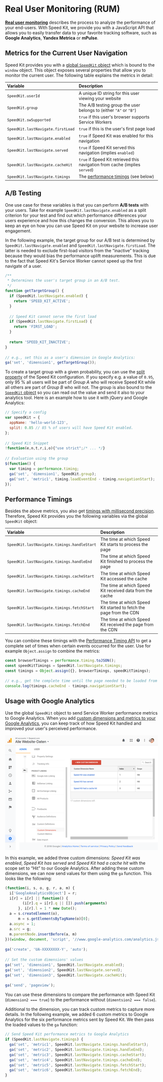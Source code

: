 Real User Monitoring (RUM)
==========================

**[Real user monitoring][1]** describes the process to analyze the performance
of your end-users.
With Speed Kit, we provide you with a JavaScript API that allows you to easily
transfer data to your favorite tracking software, such as **Google Analytics**,
**Yandex Metrica** or **mPulse**.


## Metrics for the Current User Navigation

Speed Kit provides you with a [global `SpeedKit` object][2] which is bound to
the `window` object.
This object exposes several properties that allow you to monitor the current
user.
The following table explains the metrics in detail:

| Variable                          | Description                                                                 |
|:----------------------------------|:----------------------------------------------------------------------------|
| `SpeedKit.userId`                 | A unique ID string for this user viewing your website                       |
| `SpeedKit.group`                  | The A/B testing group the user belongs to (either `"A"` or `"B"`)           |
| `SpeedKit.swSupported`            | `true` if this user's browser supports Service Workers                      |
| `SpeedKit.lastNavigate.firstLoad` | `true` if this is the user's first page load                                |
| `SpeedKit.lastNavigate.enabled`   | `true` if Speed Kit was enabled for this navigation                         |
| `SpeedKit.lastNavigate.served`    | `true` if Speed Kit served this navigation (implies `enabled`)              |
| `SpeedKit.lastNavigate.cacheHit`  | `true` if Speed Kit retrieved this navigation from cache (implies `served`) |
| `SpeedKit.lastNavigate.timings`   | The [performance timings](#performance-timings) (see below)                 |


## A/B Testing

One use case for these variables is that you can perform **A/B tests** with your users.
Take for example `SpeedKit.lastNavigate.enabled` as a split criterion for your 
test and find out which performance differences your users experience and how
this changes the conversion.
This allows you to keep an eye on how you can use Speed Kit on your website to
increase user engagement.

In the following example, the target group for our A/B test is determined by
`SpeedKit.lastNavigate.enabled` and `SpeedKit.lastNavigate.firstLoad`.
The latter is needed to exclude first-load visitors from the “inactive” tracking
because they would bias the performance uplift measurements.
This is due to the fact that Speed Kit's Service Worker cannot speed up the first
navigate of a user.

```js
/**
 * Determines the user's target group in an A/B test.
 */
function getTargetGroup() {
  if (SpeedKit.lastNavigate.enabled) {
    return 'SPEED_KIT_ACTIVE';
  }
  
  // Speed Kit cannot serve the first load
  if (SpeedKit.lastNavigate.firstLoad) {
    return 'FIRST_LOAD';  
  }
  
  return 'SPEED_KIT_INACTIVE';
}

// e.g., set this as a user's dimension in Google Analytics:
ga('set', 'dimension1', getTargetGroup());
```

To create a target group with a given probability, you can use the [split property][6]
of the Speed Kit configuration.
If you specify e.g. a value of `0.95`, only 95 % all users will be part of
_Group A_ who will receive Speed Kit while all others are part of _Group B_ who 
will not.
The group is also bound to the [`SpeedKit` object][2] so you can read out the
value and send it also to your analytics tool.
Here is an example how to use it with jQuery and Google Analytics:

```js
// Specify a config
var speedKit = {
  appName: 'hello-world-123',
  split: 0.85 // 85 % of users will have Speed Kit enabled. 
};

// Speed Kit Snippet
!function(e,n,t,r,i,o){"use strict";/* ... */}

// Evaluation using the group
$(function() {
  var timing = performance.timing;
  ga('set', 'dimension1', SpeedKit.group);
  ga('set', 'metric1', timing.loadEventEnd - timing.navigationStart);
});
```


## Performance Timings

Besides the above metrics, you also get [timings with millisecond precision][4].
Therefore, Speed Kit provides you the following variables via the global `SpeedKit` object:

| Variable                                    | Description                                                         |
|:--------------------------------------------|:--------------------------------------------------------------------|
| `SpeedKit.lastNavigate.timings.handleStart` | The time at which Speed Kit starts to process the page              |
| `SpeedKit.lastNavigate.timings.handleEnd`   | The time at which Speed Kit finished to process the page            |
| `SpeedKit.lastNavigate.timings.cacheStart`  | The time at which Speed Kit accessed the cache                      |
| `SpeedKit.lastNavigate.timings.cacheEnd`    | The time at which Speed Kit received data from the cache            |
| `SpeedKit.lastNavigate.timings.fetchStart`  | The time at which Speed Kit started to fetch the page from the CDN  |
| `SpeedKit.lastNavigate.timings.fetchEnd`    | The time at which Speed Kit received the page from the CDN          |

You can combine these timings with the [Performance Timing API][5] to get a
complete set of times when certain events occurred for the user.
Use for example `Object.assign` to combine the metrics:

```js
const browserTimings = performance.timing.toJSON();
const speedKitTimings = SpeedKit.lastNavigate.timings;
const timings = Object.assign({}, browserTimings, speedKitTimings);

// e.g., get the complete time until the page needed to be loaded from cache:
console.log(timings.cacheEnd - timings.navigationStart);
```


## Usage with Google Analytics

Use the global `SpeedKit` object to send Service Worker performance
metrics to Google Analytics. When you add
[custom dimensions and metrics to your Google Analytics][3],
you can keep track of how Speed Kit handled and improved your user's perceived performance.

![Custom dimensions for Speed Kit in Google Analytics](ga-dimensions.png)

In this example, we added three custom dimensions: _Speed Kit was enabled_,
_Speed Kit has served_ and _Speed Kit had a cache hit_ with the
scope set to “Hit” to our Google Analytics.
After adding these custom dimensions, we can now send values for them using
the `ga` function. This looks like the following:

```js
(function(i, s, o, g, r, a, m) {
  i['GoogleAnalyticsObject'] = r;
  i[r] = i[r] || function() {
        (i[r].q = i[r].q || []).push(arguments)
      }, i[r].l = 1 * new Date();
  a = s.createElement(o),
      m = s.getElementsByTagName(o)[0];
  a.async = 1;
  a.src = g;
  m.parentNode.insertBefore(a, m)
})(window, document, 'script', '//www.google-analytics.com/analytics.js', 'ga');

ga('create', 'UA-XXXXXXXX-Y', 'auto');

// Set the custom dimensions' values
ga('set', 'dimension1', SpeedKit.lastNavigate.enabled);
ga('set', 'dimension2', SpeedKit.lastNavigate.served);
ga('set', 'dimension3', SpeedKit.lastNavigate.cacheHit);

ga('send', 'pageview');
```

You can use these dimensions to compare the performance with Speed Kit
(`dimension2 === true`) to the performance without (`dimentsion2 === false`).
  
Additional to the dimension, you can track custom metrics to capture more details.
In the following example, we added 6 custom metrics to Google Analytics for
the six performance metrics sent by Speed Kit. We then pass the loaded values
to the `ga` function:

```js
// Send Speed Kit performance metrics to Google Analytics
if (SpeedKit.lastNavigate.timings) {
  ga('set', 'metric1', SpeedKit.lastNavigate.timings.handleStart);
  ga('set', 'metric2', SpeedKit.lastNavigate.timings.handleEnd);
  ga('set', 'metric3', SpeedKit.lastNavigate.timings.cacheStart);
  ga('set', 'metric4', SpeedKit.lastNavigate.timings.cacheEnd);
  ga('set', 'metric5', SpeedKit.lastNavigate.timings.fetchStart);
  ga('set', 'metric6', SpeedKit.lastNavigate.timings.fetchEnd);
}
```


[1]: https://en.wikipedia.org/wiki/Real_user_monitoring
[2]: https://www.baqend.com/speed-kit/latest/#SpeedKitGlobal
[3]: https://support.google.com/analytics/answer/2709828
[4]: https://www.baqend.com/speed-kit/latest/#ServiceWorkerTimings
[5]: https://developer.mozilla.org/docs/Web/API/PerformanceTiming
[6]: https://www.baqend.com/speed-kit/latest/#SpeedKitConfig-split
